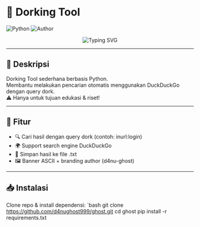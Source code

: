 # 🔎 Dorking Tool

![Python](https://img.shields.io/badge/Python-3.x-blue?style=for-the-badge&logo=python)
![Author](https://img.shields.io/badge/Author-d4nu--ghost-green?style=for-the-badge)

<p align="center">
  <img src="https://readme-typing-svg.demolab.com?font=Fira+Code&weight=500&size=22&pause=1000&color=00F7FF&center=true&vCenter=true&width=435&lines=Simple+Dorking+Tool;Made+by+d4nu-ghost;For+Educational+Purposes+Only!" alt="Typing SVG" />
</p>

---

## 📌 Deskripsi
Dorking Tool sederhana berbasis Python.  
Membantu melakukan pencarian otomatis menggunakan DuckDuckGo dengan query dork.  
⚠️ Hanya untuk tujuan edukasi & riset!

---

## 🚀 Fitur
- 🔍 Cari hasil dengan query dork (contoh: inurl:login)  
- 🌍 Support search engine DuckDuckGo  
- 💾 Simpan hasil ke file .txt  
- 🖼️ Banner ASCII + branding author (d4nu-ghost)  

---

## 📥 Instalasi
Clone repo & install dependensi:
`bash
git clone https://github.com/d4nughost999/ghost.git
cd ghost
pip install -r requirements.txt
